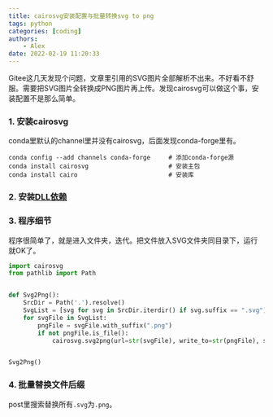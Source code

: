 ```yaml
---
title: cairosvg安装配置与批量转换svg to png
tags: python
categories: [coding]
authors:
    - Alex
date: 2022-02-19 11:20:33
---
```


Gitee这几天发现个问题，文章里引用的SVG图片全部解析不出来。不好看不舒服。需要把SVG图片全转换成PNG图片再上传。发现cairosvg可以做这个事，安装配置不是那么简单。

### 1. 安装cairosvg
conda里默认的channel里并没有cairosvg，后面发现conda-forge里有。

```shell
conda config --add channels conda-forge     # 添加conda-forge源
conda install cairosvg                      # 安装主包
conda install cairo                         # 安装库
```
### 2. 安装[DLL依赖](https://github.com/tschoonj/GTK-for-Windows-Runtime-Environment-Installer/releases/download/2021-01-30/gtk2-runtime-2.24.33-2021-01-30-ts-win64.exe)

### 3. 程序细节
程序很简单了，就是进入文件夹，迭代。把文件放入SVG文件夹同目录下，运行就OK了。
```python
import cairosvg
from pathlib import Path


def Svg2Png():
    SrcDir = Path('.').resolve()
    SvgList = [svg for svg in SrcDir.iterdir() if svg.suffix == ".svg"]
    for svgFile in SvgList:
        pngFile = svgFile.with_suffix(".png")
        if not pngFile.is_file():
            cairosvg.svg2png(url=str(svgFile), write_to=str(pngFile), scale=3)


Svg2Png()
```

### 4. 批量替换文件后缀
post里搜索替换所有`.svg`为`.png`。